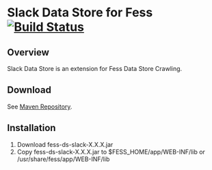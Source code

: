Slack Data Store for Fess [![Build Status](https://travis-ci.org/codelibs/fess-ds-slack.svg?branch=master)](https://travis-ci.org/codelibs/fess-ds-slack)
==========================

## Overview

Slack Data Store is an extension for Fess Data Store Crawling.

## Download

See [Maven Repository](http://central.maven.org/maven2/org/codelibs/fess/fess-ds-slack/).

## Installation

1. Download fess-ds-slack-X.X.X.jar
2. Copy fess-ds-slack-X.X.X.jar to $FESS\_HOME/app/WEB-INF/lib or /usr/share/fess/app/WEB-INF/lib


